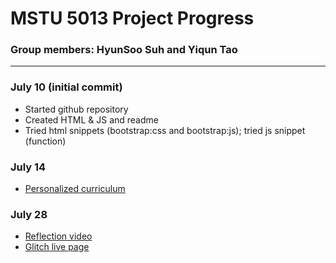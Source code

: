# MSTU 5013 Project Progress

### Group members: HyunSoo Suh and Yiqun Tao
---
### July 10 (initial commit)
- Started github repository
- Created HTML & JS and readme
- Tried html snippets (bootstrap:css and bootstrap:js); tried js snippet (function)

### July 14
- [Personalized curriculum](https://docs.google.com/document/d/1kI7k04EPX20dCN910ExqAthtdIvC5KO6kSbZOjtRbns/edit?usp=sharing)

### July 28
- [Reflection video](https://youtu.be/HEuC5YzEH7M)
- [Glitch live page](https://orbits.glitch.me)
